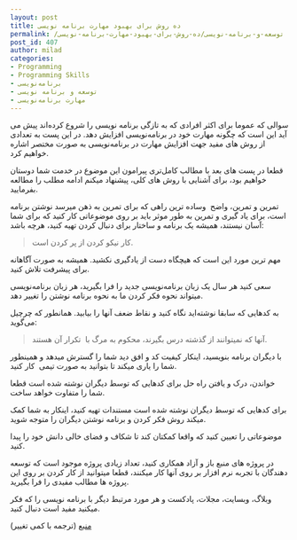 ```yaml
---
layout: post
title: ده روش برای بهبود مهارت برنامه نویسی
permalink: /توسعه-و-برنامه-نویسی/ده-روش-برای-بهبود-مهارت-برنامه-نویسی
post_id: 407
author: milad
categories: 
- Programming
- Programming Skills
- برنامه‌نویسی
- توسعه و برنامه نویسی
- مهارت برنامه‌نویسی
---
```


سوالی که عموما برای اکثر افرادی که به تازگی برنامه نویسی را شروع کرده‌اند پیش می آید این است که چگونه مهارت خود در برنامه‌نویسی افزایش دهد. در این پست به تعدادی از روش های مفید جهت افزایش مهارت در برنامه‌نویسی به صورت مختصر اشاره خواهیم کرد.

قطعا در پست های بعد با مطالب کامل‌تری پیرامون این موضوع در خدمت شما دوستان خواهیم بود، برای آشنایی با روش های کلی، پیشنهاد میکنم ادامه مطلب را مطالعه بفرمایید.


تمرین و تمرین، واضح  وساده ترین راهی که برای تمرین به ذهن میرسد نوشتن برنامه است، برای یاد گیری و تمرین به طور موثر باید بر روی موضوعاتی کار کنید که برای شما آسان نیستند، همیشه یک برنامه و ساختار برای دنبال کردن تهیه کنید، هرچه باشد:


>کار نیکو کردن از پر کردن است.


مهم ترین مورد این است که هیچگاه دست از یادگیری نکشید. همیشه به صورت آگاهانه برای پیشرفت تلاش کنید.

سعی کنید هر سال یک زبان برنامه‌نویسی جدید را فرا بگیرید، هر زبان برنامه‌نویسی میتواند نحوه فکر کردن ما به نحوه برنامه نوشتن را تغییر دهد.

به کدهایی که سابقا نوشته‌اید نگاه کنید و نقاط ضعف آنها را بیابید. همانطور که چرچیل می‌گوید:


>آنها که نمیتوانند از گذشته درس بگیرند، محکوم به مرگ با  تکرار آن هستند.


با دیگران برنامه بنویسید، اینکار کیفیت کد و افق دید شما را گسترش میدهد و همینطور شما را یاری میکند تا بتوانید به صورت تیمی  کار کنید.

خواندن، درک و یافتن راه حل برای کدهایی که توسط دیگران نوشته شده است قطعا شما را متفاوت خواهد ساخت.

برای کدهایی که توسط دیگران نوشته شده است مستندات تهیه کنید، اینکار به شما کمک میکند روش فکر کردن و برنامه نوشتن دیگران را متوجه شوید.

موضوعاتی را تعیین کنید که واقعا کمکتان کند تا شکاف و فضای خالی دانش خود را پیدا کنید.

در پروژه های منبع باز و آزاد همکاری کنید، تعداد زیادی پروژه موجود است که توسعه دهندگان با تجربه نرم افزار بر روی آنها کار میکنند، قطعا میتوانید از کار کردن بر روی این پروژه ها مطالب مفیدی را فرا بگیرید.

وبلاگ،‌ وبسایت،‌ مجلات، پادکست و هر مورد مرتبط دیگر با برنامه نویسی را که فکر میکنید مفید است دنبال کنید.

[منبع](http://www.mycplus.com/featured-articles/ten-tips-on-improving-your-programming-skills/) (ترجمه با کمی تغییر)